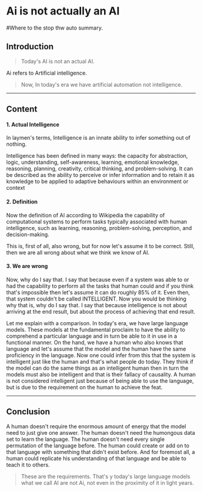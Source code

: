 # Ai is not actually an AI

<!--more--> #Where to the stop thw auto summary.
## Introduction

> Today's AI is not an actual AI.

 Ai refers to Artificial intelligence.

> Now, In today's era we have artificial automation not intelligence. 

***
## Content

#### 1. Actual Intelligence
In laymen's terms, Intelligence is an innate ability to infer something out of nothing.

Intelligence has been defined in many ways: the capacity for abstraction, logic, understanding, self-awareness, learning, emotional knowledge, reasoning, planning, creativity, critical thinking, and problem-solving. It can be described as the ability to perceive or infer information and to retain it as knowledge to be applied to adaptive behaviours within an environment or context

#### 2. Definition

Now the definition of AI according to Wikipedia the capability of computational systems to perform tasks typically associated with human intelligence, such as learning, reasoning, problem-solving, perception, and decision-making.

This is, first of all, also wrong, but for now let's assume it to be correct. Still, then we are all wrong about what we think we know of AI.

#### 3. We are wrong

Now, why do I say that. I say that because even if a system was able to or had the capability to perform all the tasks that human could and if you think that's impossible then let's assume it can do roughly 85% of it. Even then, that system couldn't be called INTELLIGENT. Now you would be thinking why that is, why do I say that. I say that because intelligence is not about arriving at the end result, but about the process of achieving that end result.

Let me explain with a comparison. In today's era, we have large language models. These models at the fundamental proclaim to have the ability to comprehend a particular language and in turn be able to it in use in a functional manner. On the hand, we have a human who also knows that language and let's assume that the model and the human have the same proficiency in the language. Now one could infer from this that the system is intelligent just like the human and that's what people do today. They think if the  model can do the same things as an intelligent human then in turn the models must also be intelligent and that is their fallacy of causality. A human is not considered intelligent just because of being able to use the language, but is due to the requirement on the human to achieve the feat.

***
## Conclusion

A human doesn't require the enormous amount of energy that the model need to just give one answer. The human doesn't need the humongous data set to learn the language. The human doesn't need every single permutation of the language before. The human could create or add on to that language with something that didn't exist before. And for foremost all, a human could replicate his understanding of that language and be able to teach it to others.

> These are the requirements. That's y today's large language models what we call AI are not Ai, not even in the proximity of it in light years.

